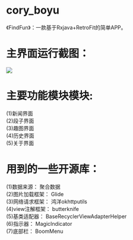 # cory_boyu
《FindFun》：一款基于Rxjava+RetroFit的简单APP。

主界面运行截图：
=
![]( http://github.com/xuboyu/cory_boyu/raw/master/image/show.png )  

主要功能模块模块:
=
(1)新闻界面<br>
(2)段子界面<br>
(3)趣图界面<br>
(4)历史界面<br>
(5)关于界面<br>

用到的一些开源库：
=
(1)数据来源： 聚合数据<br>
(2)图片加载框架： Glide<br>
(3)网络请求框架： 鸿洋okhttputils<br>
(4)view注解框架： butterknife<br>
(5)基类适配器： BaseRecyclerViewAdapterHelper<br>
(6)指示器： MagicIndicator<br>
(7)底部栏： BoomMenu<br>
